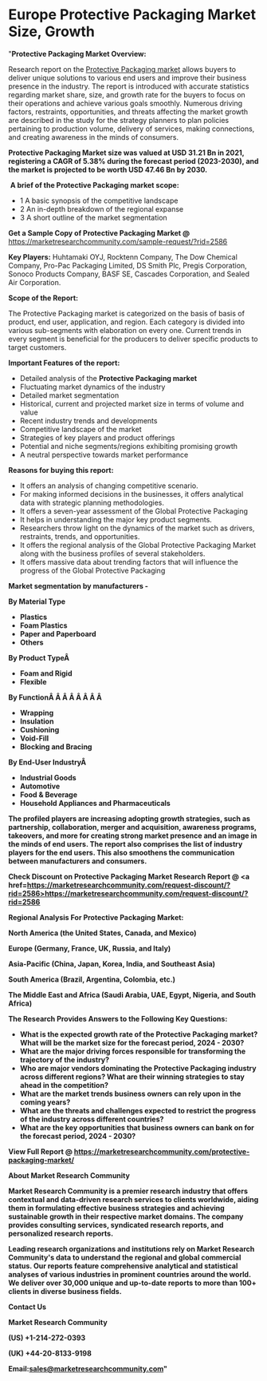 # Europe Protective Packaging Market Size, Growth
"<strong>Protective Packaging Market Overview:</strong>

Research report on the <a href=https://marketresearchcommunity.com/protective-packaging-market/>Protective Packaging market</a> allows buyers to deliver unique solutions to various end users and improve their business presence in the industry. The report is introduced with accurate statistics regarding market share, size, and growth rate for the buyers to focus on their operations and achieve various goals smoothly. Numerous driving factors, restraints, opportunities, and threats affecting the market growth are described in the study for the strategy planners to plan policies pertaining to production volume, delivery of services, making connections, and creating awareness in the minds of consumers.

<strong>Protective Packaging Market size was valued at USD 31.21 Bn in 2021, registering a CAGR of 5.38% during the forecast period (2023-2030), and the market is projected to be worth USD 47.46 Bn by 2030.</strong>

 <Strong>A brief of the Protective Packaging market scope:</Strong>
<ul>
 <li>1  A basic synopsis of the competitive landscape</li>
 <li>2  An in-depth breakdown of the regional expanse</li>
 <li>3  A short outline of the market segmentation</li>
</ul>
<strong>Get a Sample Copy of Protective Packaging Market @ </b></strong><a href=https://marketresearchcommunity.com/sample-request/?rid=2586><u>https://marketresearchcommunity.com/sample-request/?rid=2586</u></a>

<strong>Key Players:</strong> 
Huhtamaki OYJ, Rocktenn Company, The Dow Chemical Company, Pro-Pac Packaging Limited, DS Smith Plc, Pregis Corporation, Sonoco Products Company, BASF SE, Cascades Corporation, and Sealed Air Corporation.

<strong>Scope of the Report:</strong>

The Protective Packaging market is categorized on the basis of basis of product, end user, application, and region. Each category is divided into various sub-segments with elaboration on every one. Current trends in every segment is beneficial for the producers to deliver specific products to target customers.

<strong><b>Important Features of the report:</b></strong>
<ul>
  <li>Detailed analysis of the <strong><b>Protective Packaging </b></strong><strong><b>market</b></strong></li>
  <li>Fluctuating market dynamics of the industry</li>
  <li>Detailed market segmentation</li>
  <li>Historical, current and projected market size in terms of volume and value</li>
  <li>Recent industry trends and developments</li>
  <li>Competitive landscape of the market</li>
  <li>Strategies of key players and product offerings</li>
  <li>Potential and niche segments/regions exhibiting promising growth</li>
  <li>A neutral perspective towards market performance</li>
</ul>
<strong><b>Reasons for buying this report:</b></strong>
<ul>
  <li>It offers an analysis of changing competitive scenario.</li>
  <li>For making informed decisions in the businesses, it offers analytical data with strategic planning methodologies.</li>
  <li>It offers a seven-year assessment of the Global Protective Packaging</li>
  <li>It helps in understanding the major key product segments.</li>
  <li>Researchers throw light on the dynamics of the market such as drivers, restraints, trends, and opportunities.</li>
  <li>It offers the regional analysis of the Global Protective Packaging Market along with the business profiles of several stakeholders.</li>
  <li>It offers massive data about trending factors that will influence the progress of the Global Protective Packaging</li>
</ul>

<strong>Market segmentation by manufacturers -</strong>


<strong><strong>By Material Type </strong></h4>
<ul>
 	<li>Plastics</li>
 	<li>Foam Plastics</li>
 	<li>Paper and Paperboard</li>
 	<li>Others</li>
</ul>
<strong><strong>By Product TypeÂ  </strong></h4>
<ul>
 	<li>Foam and Rigid</li>
 	<li>Flexible</li>
</ul>
<strong><strong>By FunctionÂ Â Â Â Â Â Â Â  </strong></h4>
<ul>
 	<li>Wrapping</li>
 	<li>Insulation</li>
 	<li>Cushioning</li>
 	<li>Void-Fill</li>
 	<li>Blocking and Bracing</li>
</ul>
<strong><strong>By End-User IndustryÂ  </strong></h4>
<ul>
 	<li>Industrial Goods</li>
 	<li>Automotive</li>
 	<li>Food &amp; Beverage</li>
 	<li>Household Appliances and Pharmaceuticals</li>
</ul>

The profiled players are increasing adopting growth strategies, such as partnership, collaboration, merger and acquisition, awareness programs, takeovers, and more for creating strong market presence and an image in the minds of end users. The report also comprises the list of industry players for the end users. This also smoothens the communication between manufacturers and consumers.

<strong><b>Check Discount on Protective Packaging Market Research Report @ </b></strong><a href=https://marketresearchcommunity.com/request-discount/?rid=2586><u>https://marketresearchcommunity.com/request-discount/?rid=2586</u></a>

<strong>Regional Analysis For Protective Packaging Market:</strong>

<strong>North America</strong> (the United States, Canada, and Mexico)

<strong>Europe</strong> (Germany, France, UK, Russia, and Italy)

<strong>Asia-Pacific</strong> (China, Japan, Korea, India, and Southeast Asia)

<strong>South America</strong> (Brazil, Argentina, Colombia, etc.)

<strong>The Middle East and Africa</strong> (Saudi Arabia, UAE, Egypt, Nigeria, and South Africa)

<strong>The Research Provides Answers to the Following Key Questions:</strong>
<ul>
 	<li>What is the expected growth rate of the Protective Packaging market? What will be the market size for the forecast period, 2024 - 2030?</li>
 	<li>What are the major driving forces responsible for transforming the trajectory of the industry?</li>
 	<li>Who are major vendors dominating the Protective Packaging industry across different regions? What are their winning strategies to stay ahead in the competition?</li>
 	<li>What are the market trends business owners can rely upon in the coming years?</li>
 	<li>What are the threats and challenges expected to restrict the progress of the industry across different countries?</li>
 	<li>What are the key opportunities that business owners can bank on for the forecast period, 2024 - 2030?</li>
</ul>

<strong>View Full Report @</strong> <a href=https://marketresearchcommunity.com/protective-packaging-market/>https://marketresearchcommunity.com/protective-packaging-market/</a>

<strong>About Market Research Community</strong>

Market Research Community is a premier research industry that offers contextual and data-driven research services to clients worldwide, aiding them in formulating effective business strategies and achieving sustainable growth in their respective market domains. The company provides consulting services, syndicated research reports, and personalized research reports.

Leading research organizations and institutions rely on Market Research Community's data to understand the regional and global commercial status. Our reports feature comprehensive analytical and statistical analyses of various industries in prominent countries around the world. We deliver over 30,000 unique and up-to-date reports to more than 100+ clients in diverse business fields.

<strong>Contact Us</strong>

<strong>Market Research Community</strong>

(US) +1-214-272-0393

(UK) +44-20-8133-9198

<strong>Email:</strong>sales@marketresearchcommunity.com"
